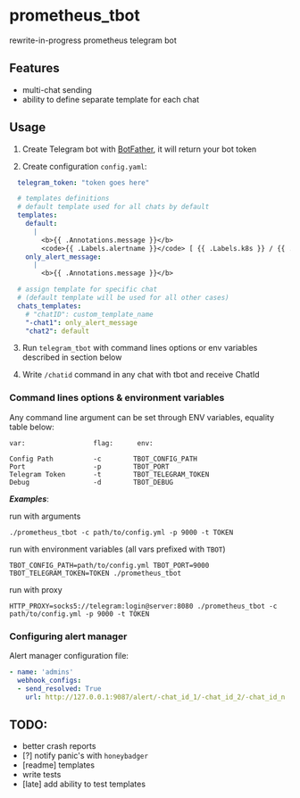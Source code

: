 # prometheus_tbot

rewrite-in-progress prometheus telegram bot

## Features
- multi-chat sending
- ability to define separate template for each chat

## Usage

1. Create Telegram bot with [BotFather](https://t.me/BotFather), it will return your bot token

2. Create configuration `config.yaml`:

```yaml
  telegram_token: "token goes here"

  # templates definitions
  # default template used for all chats by default
  templates:
    default:
      |
        <b>{{ .Annotations.message }}</b>
        <code>{{ .Labels.alertname }}</code> [ {{ .Labels.k8s }} / {{ .Labels.severity }} ]
    only_alert_message:
      |
        <b>{{ .Annotations.message }}</b>

  # assign template for specific chat 
  # (default template will be used for all other cases)
  chats_templates:
    # "chatID": custom_template_name
    "-chat1": only_alert_message
    "chat2": default
```

3. Run ```telegram_tbot``` with command lines options or env variables described in section below

4. Write `/chatid` command in any chat with tbot and receive ChatId

### Command lines options & environment variables

Any command line argument can be set through ENV variables, equality table below:

```
var:                 flag:      env:

Config Path          -c        TBOT_CONFIG_PATH
Port                 -p        TBOT_PORT
Telegram Token       -t        TBOT_TELEGRAM_TOKEN
Debug                -d        TBOT_DEBUG
```

***Examples***:

run with arguments
```
./prometheus_tbot -c path/to/config.yml -p 9000 -t TOKEN
```

run with environment variables (all vars prefixed with `TBOT`)
```
TBOT_CONFIG_PATH=path/to/config.yml TBOT_PORT=9000 TBOT_TELEGRAM_TOKEN=TOKEN ./prometheus_tbot
```

run with proxy
```
HTTP_PROXY=socks5://telegram:login@server:8080 ./prometheus_tbot -c path/to/config.yml -p 9000 -t TOKEN
```

### Configuring alert manager

Alert manager configuration file:

```yml
- name: 'admins'
  webhook_configs:
  - send_resolved: True
    url: http://127.0.0.1:9087/alert/-chat_id_1/-chat_id_2/-chat_id_n
```

## TODO:
- better crash reports
- [?] notify panic's with `honeybadger`
- [readme] templates
- write tests
- [late] add ability to test templates
